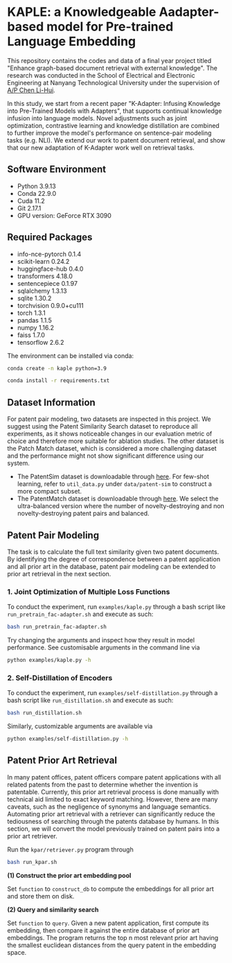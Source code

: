 # KAPLE: a Knowledgeable Aadapter-based model for Pre-trained Language Embedding
This repository contains the codes and data of a final year project titled "Enhance graph-based document retrieval with external knowledge". The research was conducted in the School of Electrical and Electronic Engineering at Nanyang Technological University under the supervision of [A/P Chen Li-Hui](https://dr.ntu.edu.sg/cris/rp/rp00969).

In this study, we start from a recent paper "K-Adapter: Infusing Knowledge into Pre-Trained Models with Adapters", that supports continual knowledge infusion into language models. Novel adjustments such as joint optimization, contrastive learning and knowledge distillation are combined to further improve the model's performance on sentence-pair modeling tasks (e.g. NLI). We extend our work to patent document retrieval, and show that our new adaptation of K-Adapter work well on retrieval tasks.

## Software Environment
- Python 3.9.13
- Conda 22.9.0
- Cuda 11.2
- Git 2.17.1
- GPU version: GeForce RTX 3090

## Required Packages
- info-nce-pytorch 0.1.4
- scikit-learn 0.24.2
- huggingface-hub 0.4.0
- transformers 4.18.0
- sentencepiece 0.1.97
- sqlalchemy 1.3.13
- sqlite 1.30.2
- torchvision 0.9.0+cu111
- torch 1.3.1
- pandas 1.1.5
- numpy 1.16.2
- faiss 1.7.0
- tensorflow 2.6.2

The environment can be installed via conda:
```bash
conda create -n kaple python=3.9
```
```bash
conda install -r requirements.txt
```
## Dataset Information
For patent pair modeling, two datasets are inspected in this project. We suggest using the Patent Similarity Search dataset to reproduce all experiments, as it shows noticeable changes in our evaluation metric of choice and therefore more suitable for ablation studies. The other dataset is the Patch Match dataset, which is considered a more challenging dataset and the performance might not show significant difference using our system.

- The PatentSim dataset is downloadable through [here](https://figshare.com/articles/corpus_tar_gz/7257194). For few-shot learning, refer to `util_data.py` under `data/patent-sim` to construct a more compact subset.
- The PatentMatch dataset is downloadable through [here](https://hpi.de/naumann/projects/web-science/paar-patent-analysis-and-retrieval/patentmatch.html). We select the ultra-balanced version where the number of novelty-destroying and non novelty-destroying patent pairs and balanced.

## Patent Pair Modeling
The task is to calculate the full text similarity given two patent documents. By identifying the degree of correspondence between a patent application and all prior art in the database, patent pair modeling can be extended to prior art retrieval in the next section.

### 1. Joint Optimization of Multiple Loss Functions
To conduct the experiment, run `examples/kaple.py` through a bash script like `run_pretrain_fac-adapter.sh` and execute as such:
```bash
bash run_pretrain_fac-adapter.sh
```
Try changing the arguments and inspect how they result in model performance. See customisable arguments in the command line via
```bash
python examples/kaple.py -h
```
### 2. Self-Distillation of Encoders
To conduct the experiment, run `examples/self-distillation.py` through a bash script like `run_distillation.sh` and execute as such:
```bash
bash run_distillation.sh
```
Similarly, customizable arguments are available via
```bash
python examples/self-distillation.py -h
```

## Patent Prior Art Retrieval
In many patent offices, patent officers compare patent applications with all related patents from the past to determine whether the invention is patentable. Currently, this prior art retrieval process is done manually with technical aid limited to exact keyword matching. However, there are many caveats, such as the negligence of synonyms and language semantics. Automating prior art retrieval with a retriever can significantly reduce the tediousness of searching through the patents database by humans. In this section, we will convert the model previously trained on patent pairs into a prior art retriever.

Run the `kpar/retriever.py` program through
```bash
bash run_kpar.sh
```
**(1) Construct the prior art embedding pool**

Set `function` to `construct_db` to compute the embeddings for all prior art and store them on disk.

**(2) Query and similarity search**

Set `function` to `query`. Given a new patent application, first compute its embedding, then compare it against the entire database of prior art embeddings. The program returns the top n most relevant prior art having the smallest euclidean distances from the query patent in the embedding space.
